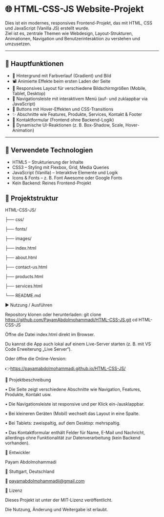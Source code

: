 # 🌐 HTML-CSS-JS Website-Projekt

Dies ist ein modernes, responsives Frontend-Projekt, das mit HTML, CSS und JavaScript (Vanilla JS) erstellt wurde.  
Ziel ist es, zentrale Themen wie Webdesign, Layout-Strukturen, Animationen, Navigation und Benutzerinteraktion zu verstehen und umzusetzen.

---

## 🚀 Hauptfunktionen

- 🎨 Hintergrund mit Farbverlauf (Gradient) und Bild
- 📽 Animierte Effekte beim ersten Laden der Seite
- 📱 Responsives Layout für verschiedene Bildschirmgrößen (Mobile, Tablet, Desktop)
- 🧭 Navigationsleiste mit interaktivem Menü (auf- und zuklappbar via JavaScript)
- 🔘 Buttons mit Hover-Effekten und CSS-Transitions
- ✨ Abschnitte wie Features, Produkte, Services, Kontakt & Footer
- 💬 Kontaktformular (Frontend ohne Backend-Logik)
- 🔁 Dynamische UI-Reaktionen (z. B. Box-Shadow, Scale, Hover-Animation)

---

## 🧠 Verwendete Technologien

- HTML5 – Strukturierung der Inhalte  
- CSS3 – Styling mit Flexbox, Grid, Media Queries
- JavaScript (Vanilla) – Interaktive Elemente und Logik  
- Icons & Fonts – z. B. Font Awesome oder Google Fonts  
- Kein Backend: Reines Frontend-Projekt
## 📂 Projektstruktur
HTML-CSS-JS/

├── css/

├── fonts/

├── images/

├── index.html

├── about.html

├── contact-us.html

├── products.html

├── services.html

└── README.md




▶️ Nutzung / Ausführen

Repository klonen oder herunterladen: git clone https://github.com/PayamAbdolmohammadi/HTML-CSS-JS.git cd HTML-CSS-JS

Öffne die Datei index.html direkt im Browser.

Du kannst die App auch lokal auf einem Live-Server starten (z. B. mit VS Code Erweiterung „Live Server“).

Oder öffne die Online-Version:

👉https://payamabdolmohammadi.github.io/HTML-CSS-JS/

🧪 Projektbeschreibung

 • Die Seite zeigt verschiedene Abschnitte wie Navigation, Features, Produkte, Kontakt usw.

 • Die Navigationsleiste ist responsive und per Klick ein-/ausklappbar.
 
 • Bei kleineren Geräten (Mobil) wechselt das Layout in eine Spalte.
 
 • Bei Tablets: zweispaltig, auf dem Desktop: mehrspaltig.
 
 • Das Kontaktformular enthält Felder für Name, E-Mail und Nachricht, allerdings ohne Funktionalität zur Datenverarbeitung (kein Backend vorhanden).

👤 Entwickler

Payam Abdolmohammadi

📍 Stuttgart, Deutschland

📧 payamabdolmohammadii@gmail.com

🪪 Lizenz

Dieses Projekt ist unter der MIT-Lizenz veröffentlicht.

Die Nutzung, Änderung und Weitergabe ist erlaubt.




